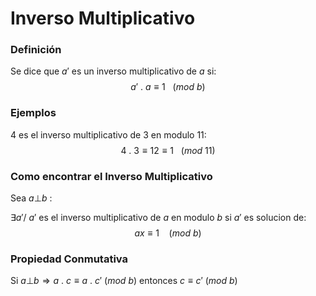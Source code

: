 # Inverso Multiplicativo

### Definición

 Se dice que $a'$ es un inverso multiplicativo de $a$ si:
$$
a'\ .\ a \equiv1~~~(mod~b)
$$


### Ejemplos

$4$ es el inverso multiplicativo de $3$ en modulo $11$:
$$
4\ .\ 3 \equiv 12 \equiv1~~~(mod~11)
$$


### Como encontrar el Inverso Multiplicativo

Sea $a\bot b$ :

$\exists a'/~a'$ es el inverso multiplicativo de $a$ en modulo $b$ si $a'$ es solucion de:
$$
ax\equiv1~~~~(mod~b)
$$

### Propiedad Conmutativa

Si $a\bot b \Rightarrow a\ .\ c \equiv a\ .\ c'$  $(mod~b)$  entonces $c\equiv c'$  $(mod~b)$ 